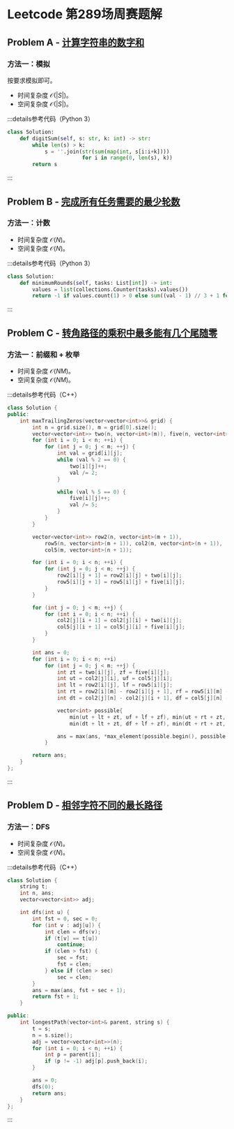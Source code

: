# Leetcode 第289场周赛题解

## Problem A - [计算字符串的数字和](https://leetcode.cn/problems/calculate-digit-sum-of-a-string/)

### 方法一：模拟

按要求模拟即可。

- 时间复杂度 $\mathcal{O}(|S|)$。
- 空间复杂度 $\mathcal{O}(|S|)$。

:::details参考代码（Python 3）

```python
class Solution:
    def digitSum(self, s: str, k: int) -> str:
        while len(s) > k:
            s = ''.join(str(sum(map(int, s[i:i+k])))
                        for i in range(0, len(s), k))
        return s
```

:::

## Problem B - [完成所有任务需要的最少轮数](https://leetcode.cn/problems/minimum-rounds-to-complete-all-tasks/)

### 方法一：计数

- 时间复杂度 $\mathcal{O}(N)$。
- 空间复杂度 $\mathcal{O}(N)$。

:::details参考代码（Python 3）

```python
class Solution:
    def minimumRounds(self, tasks: List[int]) -> int:
        values = list(collections.Counter(tasks).values())
        return -1 if values.count(1) > 0 else sum((val - 1) // 3 + 1 for val in values)
```

:::


## Problem C - [转角路径的乘积中最多能有几个尾随零](https://leetcode.cn/problems/maximum-trailing-zeros-in-a-cornered-path/)

### 方法一：前缀和 + 枚举

- 时间复杂度 $\mathcal{O}(NM)$。
- 空间复杂度 $\mathcal{O}(NM)$。

:::details参考代码（C++）

```cpp
class Solution {
public:
    int maxTrailingZeros(vector<vector<int>>& grid) {
        int n = grid.size(), m = grid[0].size();
        vector<vector<int>> two(n, vector<int>(m)), five(n, vector<int>(m));
        for (int i = 0; i < n; ++i) {
            for (int j = 0; j < m; ++j) {
                int val = grid[i][j];
                while (val % 2 == 0) {
                    two[i][j]++;
                    val /= 2;
                }

                while (val % 5 == 0) {
                    five[i][j]++;
                    val /= 5;
                }
            }
        }

        vector<vector<int>> row2(n, vector<int>(m + 1)),
            row5(n, vector<int>(m + 1)), col2(m, vector<int>(n + 1)),
            col5(m, vector<int>(n + 1));

        for (int i = 0; i < n; ++i) {
            for (int j = 0; j < m; ++j) {
                row2[i][j + 1] = row2[i][j] + two[i][j];
                row5[i][j + 1] = row5[i][j] + five[i][j];
            }
        }

        for (int j = 0; j < m; ++j) {
            for (int i = 0; i < n; ++i) {
                col2[j][i + 1] = col2[j][i] + two[i][j];
                col5[j][i + 1] = col5[j][i] + five[i][j];
            }
        }

        int ans = 0;
        for (int i = 0; i < n; ++i)
            for (int j = 0; j < m; ++j) {
                int zt = two[i][j], zf = five[i][j];
                int ut = col2[j][i], uf = col5[j][i];
                int lt = row2[i][j], lf = row5[i][j];
                int rt = row2[i][m] - row2[i][j + 1], rf = row5[i][m] - row5[i][j + 1];
                int dt = col2[j][n] - col2[j][i + 1], df = col5[j][n] - col5[j][i + 1];

                vector<int> possible{
                    min(ut + lt + zt, uf + lf + zf), min(ut + rt + zt, uf + rf + zf),
                    min(dt + lt + zt, df + lf + zf), min(dt + rt + zt, df + rf + zf)};

                ans = max(ans, *max_element(possible.begin(), possible.end()));
            }

        return ans;
    }
};
```

:::

## Problem D - [相邻字符不同的最长路径](https://leetcode.cn/problems/longest-path-with-different-adjacent-characters/)

### 方法一：DFS

- 时间复杂度 $\mathcal{O}(N)$。
- 空间复杂度 $\mathcal{O}(N)$。

:::details参考代码（C++）

```cpp
class Solution {
    string t;
    int n, ans;
    vector<vector<int>> adj;

    int dfs(int u) {
        int fst = 0, sec = 0;
        for (int v : adj[u]) {
            int clen = dfs(v);
            if (t[v] == t[u])
                continue;
            if (clen > fst) {
                sec = fst;
                fst = clen;
            } else if (clen > sec)
                sec = clen;
        }
        ans = max(ans, fst + sec + 1);
        return fst + 1;
    }

public:
    int longestPath(vector<int>& parent, string s) {
        t = s;
        n = s.size();
        adj = vector<vector<int>>(n);
        for (int i = 0; i < n; ++i) {
            int p = parent[i];
            if (p != -1) adj[p].push_back(i);
        }

        ans = 0;
        dfs(0);
        return ans;
    }
};
```

:::
